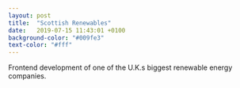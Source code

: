 ```yaml
---
layout: post
title:  "Scottish Renewables"
date:   2019-07-15 11:43:01 +0100
background-color: "#009fe3"
text-color: "#fff"
---
```

Frontend development of one of the U.K.s biggest renewable energy companies.